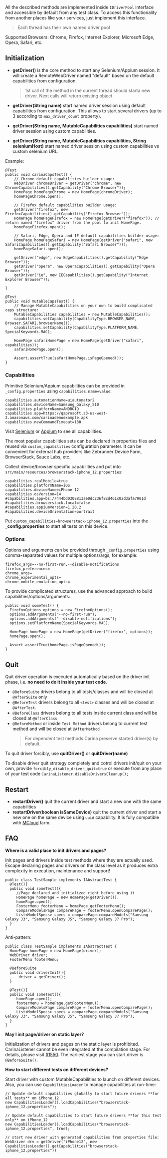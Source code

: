 All the described methods are implemented inside `IDriverPool` interface and accessible by default from any test class. 
To access this functionality from another places like your services, just implement this interface.

> Each thread has their own named driver pool

Supported Browsers: Chrome, Firefox, Internet Explorer, Microsoft Edge, Opera, Safari, etc.

## Initialization

* **getDriver()** is the core method to start any Selenium/Appium session. It will create a RemoteWebDriver named "default" based on the default capabilities from configuration.
  > 1st call of the method in the current thread should starta  new driver. Next calls will return existing object.

* **getDriver(String name)** start named driver session using default capabilities from configuration. This allows to start several drivers (up to 3 according to `max_driver_count` property).

* **getDriver(String name, MutableCapabilities capabilities)** start named driver session using custom capabilities.

* **getDriver(String name, MutableCapabilities capabilities, String seleniumHost)** start named driver session using custom capabilities vs custom selenium URL.

Example:
```
@Test
public void carinaCapsTest() {
    // Chrome default capabilities builder usage:
    WebDriver chromeDriver = getDriver("chrome", new ChromeCapabilities().getCapability("Chrome Browser"));
    HomePage homePageChrome = new HomePage(chromeDriver);
    homePageChrome.open();

    // Firefox default capabilities builder usage:
    getDriver("firefox", new FirefoxCapabilities().getCapability("Firefox Browser"));
    HomePage homePageFirefox = new HomePage(getDriver("firefox")); // return named "firefox" driver from the pool to init HomePage.
    homePageFirefox.open();

    // Safari, Edge, Opera and IE default capabilities builder usage:
    HomePage homePageSafari = new HomePage(getDriver("safari", new SafariCapabilities().getCapability("Safari Browser")));
    homePageSafari.open();
    
    getDriver("edge", new EdgeCapabilities().getCapability("Edge Browser"));
    getDriver("opera", new OperaCapabilities().getCapability("Opera Browser"));
    getDriver("ie", new IECapabilities().getCapability("Internet Explorer Browser"));

}

@Test
public void mutableCapsTest() {
    // Manage MutableCapabilities on your own to build complicated caps structure:
    MutableCapabilities capabilities = new MutableCapabilities();
    capabilities.setCapability(CapabilityType.BROWSER_NAME, Browser.SAFARI.browserName());
    capabilities.setCapability(CapabilityType.PLATFORM_NAME, SpecialKeywords.MAC);

    HomePage safariHomePage = new HomePage(getDriver("safari", capabilities));
    safariHomePage.open();

    Assert.assertTrue(safariHomePage.isPageOpened());
}
```

### Capabilities 

Primitive Selenium/Appium capabilities can be provided in `_config.properties` using `capabilities.name=value`:
```
capabilities.automationName=uiautomator2
capabilities.deviceName=Samsung_Galaxy_S10
capabilities.platformName=ANDROID
capabilities.app=https://qaprosoft.s3-us-west-2.amazonaws.com/carinademoexample.apk
capabilities.newCommandTimeout=180
```

Visit [Selenium](https://www.selenium.dev/documentation/legacy/desired_capabilities/) or [Appium](https://appium.io/docs/en/writing-running-appium/caps/) to see all capabilities.

The most popular capabilities sets can be declared in properties files and reused via `custom_capabilities` configuration parameter.
It can be convenient for external hub providers like Zebrunner Device Farm, BrowserStack, Sauce Labs, etc.

Collect device/browser specific capabilities and put into `src/main/resources/browserstack-iphone_12.properties`:

```
capabilities.realMobile=true
capabilities.platformName=iOS
capabilities.deviceName=iPhone 12
capabilities.osVersion=14
#capabilities.app=bs://444bd0308813ae0dc236f8cd461c02d3afa7901d
#capabilities.browserstack.local=false
#capabilities.appiumVersion=1.20.2
#capabilities.deviceOrientation=portrait
```

Put `custom_capabilities=browserstack-iphone_12.properties` into the **_config.properties** to start all tests on this device.

### Options 

Options and arguments can be provided through `_config.properties` using comma-separated values for multiple options/args, for example:
```
firefox_args=--no-first-run,--disable-notifications
firefox_preferences=
chrome_args=
chrome_experimental_opts=
chrome_mobile_emulation_opts=
```

To provide complicated structures, use the advanced approach to build capabilities/options/arguments:
```
public void someTest() {
  FirefoxOptions options = new FirefoxOptions();
  options.addArguments("--no-first-run");
  options.addArguments("--disable-notifications");
  options.setPlatformName(SpecialKeywords.MAC);

  HomePage homePage = new HomePage(getDriver("firefox", options));
  homePage.open();

  Assert.assertTrue(homePage.isPageOpened());
}
```

## Quit
Quit driver operation is executed automatically based on the driver init phase, i.e. **no need to do it inside your test code**.

* `@BeforeSuite` drivers belong to all tests/classes and will be closed at `@AfterSuite` only
* `@BeforeTest` drivers belong to all `<test>` classes and will be closed at `@AfterTest`.
* `@BeforeClass` drivers belong to all tests inside current class and will be closed at `@AfterClass`
* `@BeforeMethod` or inside `Test Method` drivers belong to current test method and will be closed at `@AfterMethod`
  > For dependent test methods Carina preserve started driver(s) by default.

To quit driver forcibly, use **quitDriver()** or **quitDriver(name)**

To disable driver quit strategy completely and cotrol drivers init/quit on your own, provide `forcibly_disable_driver_quit=true` or execute from any place of your test code `CarinaListener.disableDriversCleanup();`

## Restart
* **restartDriver()** quit the current driver and start a new one with the same capabilities
* **restartDriver(boolean isSameDevice)** quit the current driver and start a new one on the same device using `uuid` capability. It is fully compatible with [MCloud](https://github.com/zebrunner/mcloud) farm.

## FAQ

**Where is a valid place to init drivers and pages?**

Init pages and drivers inside test methods where they are actually used. Escape declaring pages and drivers on the class level as it produces extra complexity in execution, maintenance and support!
```
public class TestSample implements IAbstractTest {
  @Test(){
  public void someTest(){
     //Page declared and initialized right before using it
     HomePage homePage = new HomePage(getDriver());
     homePage.open();
     FooterMenu footerMenu = homePage.getFooterMenu();
     CompareModelsPage comparePage = footerMenu.openComparePage();
     List<ModelSpecs> specs = comparePage.compareModels("Samsung Galaxy J3", "Samsung Galaxy J5", "Samsung Galaxy J7 Pro");
  }
}
```

Anti-pattern:
```
public class TestSample implements IAbstractTest {
  HomePage homePage = new HomePage(driver);
  WebDriver driver;
  FooterMenu footerMenu;
  
  @BeforeSuite
  public void driverInit(){
      driver = getDriver();
  }
  
  @Test(){
  public void someTest(){
     homePage.open();
     footerMenu = homePage.getFooterMenu();
     CompareModelsPage comparePage = footerMenu.openComparePage();
     List<ModelSpecs> specs = comparePage.compareModels("Samsung Galaxy J3", "Samsung Galaxy J5", "Samsung Galaxy J7 Pro");
  }
}
```

**May I init page/driver on static layer?**

Initialization of drivers and pages on the static layer is prohibited. CarinaListener cannot be even integrated at the compilation stage. For details, please visit [#1550](https://github.com/zebrunner/carina/issues/1550).
The earliest stage you can start driver is `@BeforeSuite()`.

**How to start different tests on different devices?**

Start driver with custom MutableCapabilities to launch on different devices. Also, you can use `CapabilitiesLoader` to manage capabilities at run-time:

```
// Update default capabilities globally to start future drivers **for all tests** on iPhone_12 
new CapabilitiesLoader().loadCapabilities("browserstack-iphone_12.properties");

// Update default capabilities to start future drivers **for this test only** on iPhone_12 
new CapabilitiesLoader().loadCapabilities("browserstack-iphone_12.properties", true);

// start new driver with generated capabilities from properties file:
WebDriver drv = getDriver("iPhone12", new CapabilitiesLoader().getCapabilities("browserstack-iphone_12.properties"))
```
